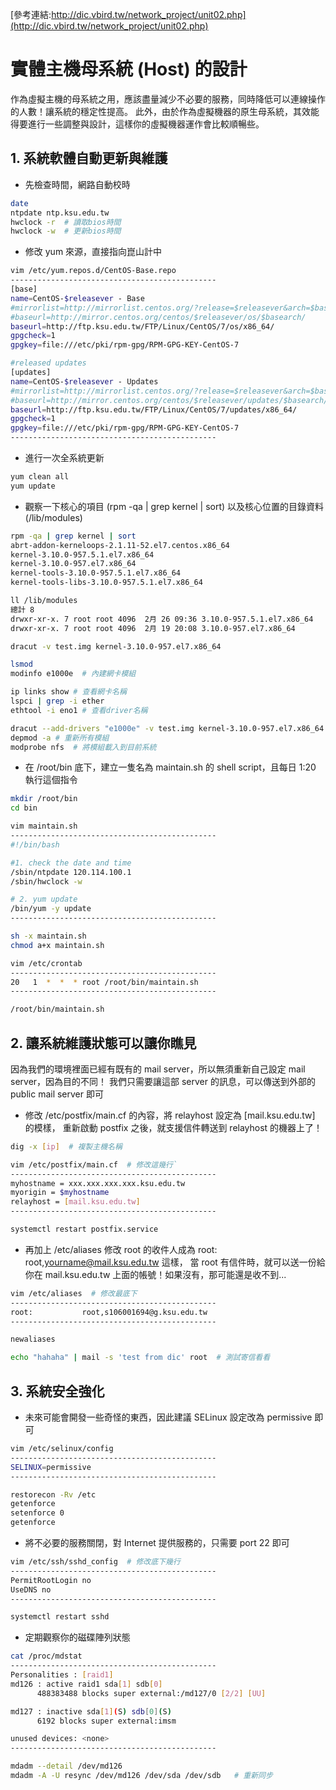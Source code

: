 [參考連結:http://dic.vbird.tw/network_project/unit02.php](http://dic.vbird.tw/network_project/unit02.php)
# 實體主機母系統 (Host) 的設計
作為虛擬主機的母系統之用，應該盡量減少不必要的服務，同時降低可以連線操作的人數！讓系統的穩定性提高。 此外，由於作為虛擬機器的原生母系統，其效能得要進行一些調整與設計，這樣你的虛擬機器運作會比較順暢些。
## 1. 系統軟體自動更新與維護
- 先檢查時間，網路自動校時
```bash
date
ntpdate ntp.ksu.edu.tw
hwclock -r  # 讀取bios時間
hwclock -w  # 更新bios時間
```
- 修改 yum 來源，直接指向崑山計中
```bash
vim /etc/yum.repos.d/CentOS-Base.repo
----------------------------------------------
[base]
name=CentOS-$releasever - Base
#mirrorlist=http://mirrorlist.centos.org/?release=$releasever&arch=$basearch&repo=os&infra=$infra
#baseurl=http://mirror.centos.org/centos/$releasever/os/$basearch/
baseurl=http://ftp.ksu.edu.tw/FTP/Linux/CentOS/7/os/x86_64/
gpgcheck=1
gpgkey=file:///etc/pki/rpm-gpg/RPM-GPG-KEY-CentOS-7

#released updates
[updates]
name=CentOS-$releasever - Updates
#mirrorlist=http://mirrorlist.centos.org/?release=$releasever&arch=$basearch&repo=updates&infra=$infra
#baseurl=http://mirror.centos.org/centos/$releasever/updates/$basearch/
baseurl=http://ftp.ksu.edu.tw/FTP/Linux/CentOS/7/updates/x86_64/
gpgcheck=1
gpgkey=file:///etc/pki/rpm-gpg/RPM-GPG-KEY-CentOS-7
----------------------------------------------
```
- 進行一次全系統更新
```bash
yum clean all
yum update
```
- 觀察一下核心的項目 (rpm -qa | grep kernel | sort) 以及核心位置的目錄資料 (/lib/modules)
```bash
rpm -qa | grep kernel | sort
abrt-addon-kerneloops-2.1.11-52.el7.centos.x86_64
kernel-3.10.0-957.5.1.el7.x86_64
kernel-3.10.0-957.el7.x86_64
kernel-tools-3.10.0-957.5.1.el7.x86_64
kernel-tools-libs-3.10.0-957.5.1.el7.x86_64

ll /lib/modules
總計 8
drwxr-xr-x. 7 root root 4096  2月 26 09:36 3.10.0-957.5.1.el7.x86_64
drwxr-xr-x. 7 root root 4096  2月 19 20:08 3.10.0-957.el7.x86_64

dracut -v test.img kernel-3.10.0-957.el7.x86_64
```
```bash
lsmod
modinfo e1000e  # 內建網卡模組

ip links show # 查看網卡名稱
lspci | grep -i ether
ethtool -i eno1 # 查看driver名稱

dracut --add-drivers "e1000e" -v test.img kernel-3.10.0-957.el7.x86_64 # 將新模組加入
depmod -a # 重新所有模組
modprobe nfs  # 將模組載入到目前系統
```
- 在 /root/bin 底下，建立一隻名為 maintain.sh 的 shell script，且每日 1:20 執行這個指令
```bash
mkdir /root/bin
cd bin
```
```bash
vim maintain.sh
----------------------------------------------
#!/bin/bash

#1. check the date and time
/sbin/ntpdate 120.114.100.1
/sbin/hwclock -w

# 2. yum update
/bin/yum -y update
----------------------------------------------

sh -x maintain.sh
chmod a+x maintain.sh

vim /etc/crontab
----------------------------------------------
20   1  *  *  * root /root/bin/maintain.sh
----------------------------------------------

/root/bin/maintain.sh
```

## 2. 讓系統維護狀態可以讓你瞧見
因為我們的環境裡面已經有既有的 mail server，所以無須重新自己設定 mail server，因為目的不同！ 我們只需要讓這部 server 的訊息，可以傳送到外部的 public mail server 即可
- 修改 /etc/postfix/main.cf 的內容，將 relayhost 設定為 [mail.ksu.edu.tw] 的模樣， 重新啟動 postfix 之後，就支援信件轉送到 relayhost 的機器上了！
```bash
dig -x [ip]  # 複製主機名稱

vim /etc/postfix/main.cf  # 修改這幾行`
----------------------------------------------
myhostname = xxx.xxx.xxx.xxx.ksu.edu.tw
myorigin = $myhostname
relayhost = [mail.ksu.edu.tw]
----------------------------------------------

systemctl restart postfix.service
```
- 再加上 /etc/aliases 修改 root 的收件人成為 root: root,yourname@mail.ksu.edu.tw 這樣， 當 root 有信件時，就可以送一份給你在 mail.ksu.edu.tw 上面的帳號！如果沒有，那可能還是收不到...
```bash
vim /etc/aliases  # 修改最底下
----------------------------------------------
root:           root,s106001694@g.ksu.edu.tw
----------------------------------------------

newaliases

echo "hahaha" | mail -s 'test from dic' root  # 測試寄信看看
```

## 3. 系統安全強化
- 未來可能會開發一些奇怪的東西，因此建議 SELinux 設定改為 permissive 即可
```bash
vim /etc/selinux/config
----------------------------------------------
SELINUX=permissive
----------------------------------------------

restorecon -Rv /etc
getenforce
setenforce 0
getenforce
```
- 將不必要的服務關閉，對 Internet 提供服務的，只需要 port 22 即可
```bash
vim /etc/ssh/sshd_config  # 修改底下幾行
----------------------------------------------
PermitRootLogin no
UseDNS no
----------------------------------------------

systemctl restart sshd
```
- 定期觀察你的磁碟陣列狀態
```bash
cat /proc/mdstat
----------------------------------------------
Personalities : [raid1]
md126 : active raid1 sda[1] sdb[0]
      488383488 blocks super external:/md127/0 [2/2] [UU]

md127 : inactive sda[1](S) sdb[0](S)
      6192 blocks super external:imsm

unused devices: <none>
----------------------------------------------

mdadm --detail /dev/md126
mdadm -A -U resync /dev/md126 /dev/sda /dev/sdb   # 重新同步

```
